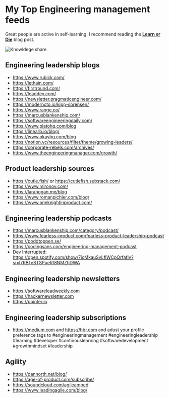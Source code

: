 # My Top Engineering management feeds
Great people are active in self-learning. I recommend reading the **[Learn or Die](https://marian-kamenistak.medium.com/learn-or-die-176861f30d9e)**  blog post.

![Knowldege share](https://miro.medium.com/max/720/1*uYT23q2S8VWOw_Rfd0Gz9w.png)

## Engineering leadership blogs
- https://www.rubick.com/
- https://lethain.com/
- https://firstround.com/
- https://leaddev.com/
- https://newsletter.pragmaticengineer.com/
- https://moderncto.io/kipp-sorensen/
- https://www.range.co/
- https://marcusblankenship.com/
- https://softwareengineeringdaily.com/
- https://www.platohq.com/blog
- https://linearb.io/blog/
- https://www.okayhq.com/blog
- https://notion.vc/resources/filter/theme/growing-leaders/
- https://corporate-rebels.com/archives/
- https://www.theengineeringmanager.com/growth/

## Product leadership sources
- https://cutle.fish/ or https://cutlefish.substack.com/
- https://www.mironov.com/
- https://larahogan.me/blog
- https://www.romanpichler.com/blog/
- https://www.oneknightinproduct.com/

## Engineering leadership podcasts 
- https://marcusblankenship.com/category/podcast/
- https://www.fearless-product.com/fearless-product-leadership-podcast
- https://poddtoppen.se/
- https://codingsans.com/engineering-management-podcast
- Dev Interrupted: https://open.spotify.com/show/7icMkauSvLflWCpQrfafIv?si=I7RBTeSTSPueRt8NMZhDWA

## Engineering leadership newsletters
- https://softwareleadweekly.com
- https://hackernewsletter.com
- https://pointer.io

## Engineering leadership subscriptions
- https://medium.com and https://hbr.com and adust your profile preference tags to #engineeringmanagement #engineeringleadership #learning #developer #continouslearning #softwaredevelopment #growthmindset  #leadership

## Agility
- https://dannorth.net/blog/
- https://age-of-product.com/subscribe/
- https://soundcloud.com/agileamped
- https://www.leadingagile.com/blog/


